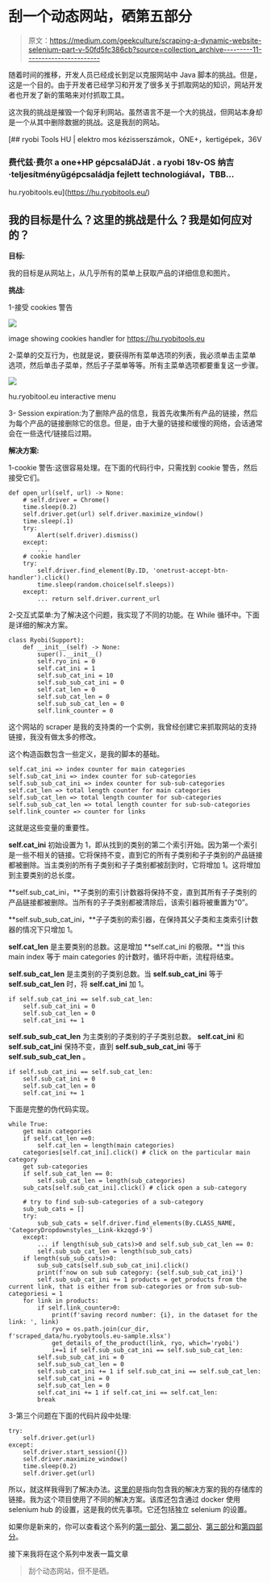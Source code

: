 # 刮一个动态网站，硒第五部分

> 原文：<https://medium.com/geekculture/scraping-a-dynamic-website-selenium-part-v-50fd5fc386cb?source=collection_archive---------11----------------------->

随着时间的推移，开发人员已经成长到足以克服网站中 Java 脚本的挑战。但是，这是一个目的。由于开发者已经学习和开发了很多关于抓取网站的知识，网站开发者也开发了新的策略来对付抓取工具。

这次我的挑战是摧毁一个匈牙利网站。虽然语言不是一个大的挑战，但网站本身却是一个从其中删除数据的挑战。这是我刮的网站。

[](https://hu.ryobitools.eu/) [## ryobi Tools HU | elektro mos kézisserszámok，ONE+，kertigépek，36V

### 费代兹·费尔 a one+HP gépcsaláDJát . a ryobi 18v-OS 纳吉·teljesítményűgépcsaládja fejlett technologiával，TBB…

hu.ryobitools.eu](https://hu.ryobitools.eu/) 

## 我的目标是什么？这里的挑战是什么？我是如何应对的？

**目标:**

我的目标是从网站上，从几乎所有的菜单上获取产品的详细信息和图片。

**挑战:**

1-接受 cookies 警告

![](img/a98edb284cd9452a23c5e7e923debce8.png)

image showing cookies handler for https://hu.ryobitools.eu

2-菜单的交互行为，也就是说，要获得所有菜单选项的列表，我必须单击主菜单选项，然后单击子菜单，然后子子菜单等等。所有主菜单选项都要重复这一步骤。

![](img/d30257b5cb0f1e777ac9abb3c76b4c35.png)

hu.ryobitool.eu interactive menu

3- Session expiration:为了删除产品的信息，我首先收集所有产品的链接，然后为每个产品的链接删除它的信息。但是，由于大量的链接和缓慢的网络，会话通常会在一些迭代/链接后过期。

**解决方案:**

1-cookie 警告:这很容易处理。在下面的代码行中，只需找到 cookie 警告，然后接受它们。

```
def open_url(self, url) -> None:        
    # self.driver = Chrome()                
    time.sleep(0.2)
    self.driver.get(url) self.driver.maximize_window()        
    time.sleep(.1)         
    try:            
        Alert(self.driver).dismiss()        
    except:            
        ...         
    # cookie handler       
    try:            
        self.driver.find_element(By.ID, 'onetrust-accept-btn-handler').click()           
        time.sleep(random.choice(self.sleeps))
    except:
        ... return self.driver.current_url
```

2-交互式菜单:为了解决这个问题，我实现了不同的功能。在 While 循环中。下面是详细的解决方案。

```
class Ryobi(Support):        
    def __init__(self) -> None:
        super().__init__()
        self.ryo_ini = 0
        self.cat_ini = 1
        self.sub_cat_ini = 10
        self.sub_sub_cat_ini = 0
        self.cat_len = 0
        self.sub_cat_len = 0
        self.sub_sub_cat_len = 0
        self.link_counter = 0
```

这个网站的 scraper 是我的支持类的一个实例，我曾经创建它来抓取网站的支持链接，我没有做太多的修改。

这个构造函数包含一些定义，是我的脚本的基础。

```
self.cat_ini => index counter for main categories
self.sub_cat_ini => index counter for sub-categories
self.sub_sub_cat_ini => index counter for sub-sub-categories
self.cat_len => total length counter for main categories
self.sub_cat_len => total length counter for sub-categories
self.sub_sub_cat_len => total length counter for sub-sub-categories
self.link_counter => counter for links
```

这就是这些变量的重要性。

**self.cat_ini** 初始设置为 1，即从找到的类别的第二个索引开始。因为第一个索引是一些不相关的链接。它将保持不变，直到它的所有子类别和子子类别的产品链接都被删除。当主类别的所有子类别和子子类别都被刮到时，它将增加 1。这将增加到主要类别的总长度。

**self.sub_cat_ini，**子类别的索引计数器将保持不变，直到其所有子子类别的产品链接都被删除。当所有的子子类别都被清除后，该索引器将被重置为“0”。

**self.sub_sub_cat_ini，**子子类别的索引器，在保持其父子类和主类索引计数器的情况下只增加 1。

**self.cat_len** 是主要类别的总数。这是增加 **self.cat_ini 的极限。**当 this main index 等于 main categories 的计数时，循环将中断，流程将结束。

**self.sub_cat_len** 是主类别的子类别总数。当 **self.sub_cat_ini** 等于 **self.sub_cat_len** 时，将 **self.cat_ini** 加 1。

```
if self.sub_cat_ini == self.sub_cat_len:
    self.sub_cat_ini = 0
    self.sub_cat_len = 0
    self.cat_ini += 1
```

**self.sub_sub_cat_len** 为主类别的子类别的子子类别总数。 **self.cat_ini** 和 **self.sub_cat_ini** 保持不变，直到 **self.sub_sub_cat_ini** 等于 **self.sub_sub_cat_len** 。

```
if self.sub_cat_ini == self.sub_cat_len:
    self.sub_cat_ini = 0
    self.sub_cat_len = 0
    self.cat_ini += 1
```

下面是完整的伪代码实现。

```
while True:
    get main categories
    if self.cat_len ==0:
        self.cat_len = length(main categories)
    categories[self.cat_ini].click() # click on the particular main category
    get sub-categories
    if self.sub_cat_len == 0:
        self.sub_cat_len = length(sub_categories)
    sub_cats[self.sub_cat_ini].click() # click open a sub-category

    # try to find sub-sub-categories of a sub-category
    sub_sub_cats = []
    try:
        sub_sub_cats = self.driver.find_elements(By.CLASS_NAME, 'CategoryDropdownstyles__Link-kkzqgd-9')
    except:
        ... if length(sub_sub_cats)>0 and self.sub_sub_cat_len == 0:
        self.sub_sub_cat_len = length(sub_sub_cats)
    if length(sub_sub_cats)>0:
        sub_sub_cats[self.sub_sub_cat_ini].click()
        print(f'now on sub sub category: {self.sub_sub_cat_ini}')
        self.sub_sub_cat_ini += 1 products = get_products from the current link, that is either from sub-categories or from sub-sub-categoriesi = 1
    for link in products:
        if self.link_counter>0:
            print(f'saving record number: {i}, in the dataset for the link: ', link)                    
            ryo = os.path.join(cur_dir, f'scraped_data/hu.ryobytools.eu-sample.xlsx')
            get_details_of_the_product(link, ryo, which='ryobi')
            i+=1 if self.sub_sub_cat_ini == self.sub_sub_cat_len:
        self.sub_sub_cat_ini = 0
        self.sub_sub_cat_len = 0
        self.sub_cat_ini += 1 if self.sub_cat_ini == self.sub_cat_len:
        self.sub_cat_ini = 0
        self.sub_cat_len = 0
        self.cat_ini += 1 if self.cat_ini == self.cat_len:
        break
```

3-第三个问题在下面的代码片段中处理:

```
try:
    self.driver.get(url)
except:
    self.driver.start_session({})
    self.driver.maximize_window()
    time.sleep(0.2)
    self.driver.get(url)
```

所以，就这样我得到了解决办法。[这里的](https://github.com/Irfan-Ahmad-byte/hungarian_scraping_proj)是指向包含我的解决方案的我的存储库的链接。我为这个项目使用了不同的解决方案。该库还包含通过 docker 使用 selenium hub 的设置，这是我的优先事项。它还包括独立 selenium 的设置。

如果你是新来的，你可以查看这个系列的[第一部分](/swlh/scraping-a-dynamic-web-page-its-selenium-da161999c975?source=your_stories_page-------------------------------------)、[第二部分](/geekculture/scraping-a-dynamic-website-selenium-part-ii-1f30a4b59285?source=your_stories_page-------------------------------------)、[第三部分](/geekculture/scraping-a-dynamic-website-selenium-part-iii-7138d2a3131?source=your_stories_page-------------------------------------)和[第四部分](/geekculture/scraping-dynamic-websites-through-remote-webdrivers-selenium-part-iv-424b6a9cc02d?source=your_stories_page-------------------------------------)。

接下来我将在这个系列中发表一篇文章

> 刮个动态网站，但不是硒。